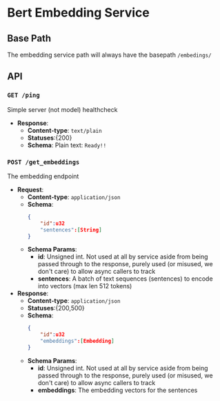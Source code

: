 # Bert Embedding Service

## Base Path
The embedding service path will always have the basepath `/embedings/`

## API
### `GET /ping`
Simple server (not model) healthcheck
- **Response**: 
    - **Content-type**: `text/plain`
    - **Statuses**:{200}
    - **Schema**: Plain text: `Ready!!`
### `POST /get_embeddings`
The embedding endpoint
- **Request**: 
    - **Content-type**: `application/json`
    - **Schema**:
        ```json
        {
            "id":u32
            "sentences":[String]
        }
        ```
    - **Schema Params**:
        - **id**: Unsigned int. Not used at all by service aside from being passed through to the response, purely used (or misused, we don't care) to allow async callers to track
        - **sentences**: A batch of text sequences (sentences) to encode into vectors (max len 512 tokens)
- **Response**: 
    - **Content-type**: `application/json`
    - **Statuses**:{200,500}
    - **Schema**:
        ```json
        {
            "id":u32
            "embeddings":[Embedding]
        }
        ```
    - **Schema Params**:
        - **id**: Unsigned int. Not used at all by service aside from being passed through to the response, purely used (or misused, we don't care) to allow async callers to track
        - **embeddings**: The embedding vectors for the sentences